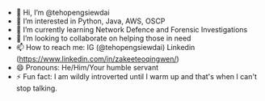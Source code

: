 - 👋 Hi, I’m @tehopengsiewdai
- 👀 I’m interested in Python, Java, AWS, OSCP
- 🌱 I’m currently learning Network Defence and Forensic Investigations
- 💞️ I’m looking to collaborate on helping those in need
- 📫 How to reach me: IG (@tehopengsiewdai) Linkedin (https://www.linkedin.com/in/zakeeteoqingwen/)
- 😄 Pronouns: He/Him/Your humble servant
- ⚡ Fun fact: I am wildly introverted until I warm up and that's when I can't stop talking.

<!---
tehopengsiewdai/tehopengsiewdai is a ✨ special ✨ repository because its `README.md` (this file) appears on your GitHub profile.
You can click the Preview link to take a look at your changes.
--->
